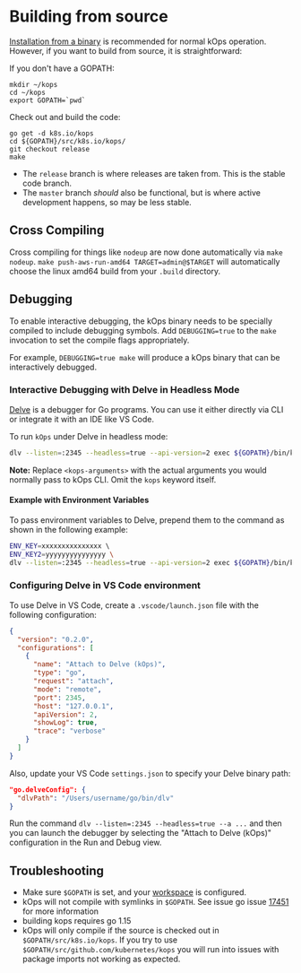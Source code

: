 # Building from source

[Installation from a binary](../install.md) is recommended for normal kOps operation.  However, if you want
to build from source, it is straightforward:

If you don't have a GOPATH:

```
mkdir ~/kops
cd ~/kops
export GOPATH=`pwd`
```

Check out and build the code:

```
go get -d k8s.io/kops
cd ${GOPATH}/src/k8s.io/kops/
git checkout release
make
```

* The `release` branch is where releases are taken from.  This is the stable code branch.
* The `master` branch  _should_ also be functional, but is where active development happens, so may be less stable.

## Cross Compiling

Cross compiling for things like `nodeup` are now done automatically via `make nodeup`. `make push-aws-run-amd64 TARGET=admin@$TARGET` will automatically choose the linux amd64 build from your `.build` directory.

## Debugging

To enable interactive debugging, the kOps binary needs to be specially compiled to include debugging symbols.
Add `DEBUGGING=true` to the `make` invocation to set the compile flags appropriately.

For example, `DEBUGGING=true make` will produce a kOps binary that can be interactively debugged.

### Interactive Debugging with Delve in Headless Mode

[Delve](https://github.com/go-delve/delve) is a debugger for Go programs. You can use it either directly via CLI or integrate it with an IDE like VS Code.

To run `kOps` under Delve in headless mode:

```bash
dlv --listen=:2345 --headless=true --api-version=2 exec ${GOPATH}/bin/kops -- <kops-arguments>
```

**Note:** Replace `<kops-arguments>` with the actual arguments you would normally pass to kOps CLI. Omit the `kops` keyword itself.

#### Example with Environment Variables

To pass environment variables to Delve, prepend them to the command as shown in the following example:

```bash
ENV_KEY=xxxxxxxxxxxxxxx \ 
ENV_KEY2=yyyyyyyyyyyyyyy \
dlv --listen=:2345 --headless=true --api-version=2 exec ${GOPATH}/bin/kops -- <kops-arguments>
```

### Configuring Delve in VS Code environment

To use Delve in VS Code, create a `.vscode/launch.json` file with the following configuration:

```json
{
  "version": "0.2.0",
  "configurations": [
    {
      "name": "Attach to Delve (kOps)",
      "type": "go",
      "request": "attach",
      "mode": "remote",
      "port": 2345,
      "host": "127.0.0.1",
      "apiVersion": 2,
      "showLog": true,
      "trace": "verbose"
    }
  ]
}
```

Also, update your VS Code `settings.json` to specify your Delve binary path:

```json
"go.delveConfig": {
  "dlvPath": "/Users/username/go/bin/dlv"
}
```

Run the command `dlv --listen=:2345 --headless=true --a ...` and then you can launch the debugger by selecting the "Attach to Delve (kOps)" configuration in the Run and Debug view.

## Troubleshooting

 - Make sure `$GOPATH` is set, and your [workspace](https://golang.org/doc/code.html#Workspaces) is configured.
 - kOps will not compile with symlinks in `$GOPATH`. See issue go issue [17451](https://github.com/golang/go/issues/17451) for more information
 - building kops requires go 1.15
 - kOps will only compile if the source is checked out in `$GOPATH/src/k8s.io/kops`. If you try to use `$GOPATH/src/github.com/kubernetes/kops` you will run into issues with package imports not working as expected.
